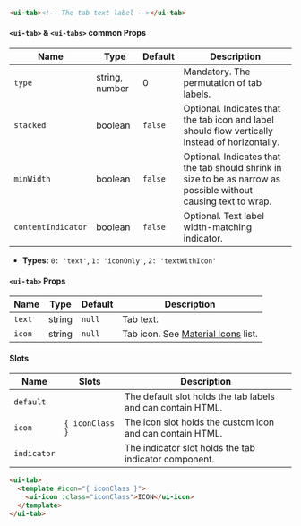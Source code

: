 ```html
<ui-tab><!-- The tab text label --></ui-tab>
```

#### `<ui-tab>` & `<ui-tabs>` common Props

| Name               | Type           | Default | Description                                                                                                      |
| ------------------ | -------------- | ------- | ---------------------------------------------------------------------------------------------------------------- |
| `type`             | string, number | 0       | Mandatory. The permutation of tab labels.                                                                        |
| `stacked`          | boolean        | `false` | Optional. Indicates that the tab icon and label should flow vertically instead of horizontally.                  |
| `minWidth`         | boolean        | `false` | Optional. Indicates that the tab should shrink in size to be as narrow as possible without causing text to wrap. |
| `contentIndicator` | boolean        | `false` | Optional. Text label width-matching indicator.                                                                   |

- **Types:** `0: 'text'`, `1: 'iconOnly'`, `2: 'textWithIcon'`

#### `<ui-tab>` Props

| Name   | Type   | Default | Description                                    |
| ------ | ------ | ------- | ---------------------------------------------- |
| `text` | string | `null`  | Tab text.                                      |
| `icon` | string | `null`  | Tab icon. See [Material Icons](/#/icons) list. |

#### Slots

| Name        | Slots           | Description                                                 |
| ----------- | --------------- | ----------------------------------------------------------- |
| `default`   |                 | The default slot holds the tab labels and can contain HTML. |
| `icon`      | `{ iconClass }` | The icon slot holds the custom icon and can contain HTML.   |
| `indicator` |                 | The indicator slot holds the tab indicator component.       |

```html
<ui-tab>
  <template #icon="{ iconClass }">
    <ui-icon :class="iconClass">ICON</ui-icon>
  </template>
</ui-tab>
```
